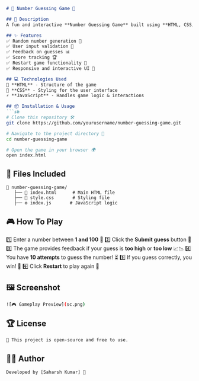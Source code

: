 ```markdown
# 🎯 Number Guessing Game 🎲

## 📜 Description
A fun and interactive **Number Guessing Game** built using **HTML, CSS, and JavaScript**! The player has 10 attempts to guess a randomly generated number between 1 and 100. The game provides feedback on whether the guess is too high or too low and tracks previous guesses.

## ✨ Features
✅ Random number generation 🎲
✅ User input validation 🧐
✅ Feedback on guesses 📊
✅ Score tracking 🏆
✅ Restart game functionality 🔄
✅ Responsive and interactive UI 🎨

## 💻 Technologies Used
🚀 **HTML** - Structure of the game
🎨 **CSS** - Styling for the user interface
⚡ **JavaScript** - Handles game logic & interactions

## 📦 Installation & Usage
```sh
# Clone this repository 🛠
git clone https://github.com/yourusername/number-guessing-game.git

# Navigate to the project directory 📂
cd number-guessing-game

# Open the game in your browser 🌍
open index.html
```

## 📁 Files Included
```
📂 number-guessing-game/
   ├── 📜 index.html      # Main HTML file
   ├── 🎨 style.css       # Styling file
   ├── ⚙️ index.js       # JavaScript logic
```

## 🎮 How To Play
1️⃣ Enter a number between **1 and 100** 🔢
2️⃣ Click the **Submit guess** button 🎯
3️⃣ The game provides feedback if your guess is **too high** or **too low** 📈📉
4️⃣ You have **10 attempts** to guess the number! ⏳
5️⃣ If you guess correctly, you win! 🎉
6️⃣ Click **Restart** to play again 🔄

## 🖼 Screenshot
```sh
![🎮 Gameplay Preview](sc.png)
```

## 🏆 License
```sh
📜 This project is open-source and free to use.
```

## 👨‍💻 Author
```sh
Developed by [Saharsh Kumar] 🚀
```
```

